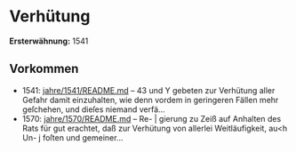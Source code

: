 # Verhütung

**Ersterwähnung:** 1541

## Vorkommen
- 1541: [jahre/1541/README.md](../jahre/1541/README.md) – 43 und Y
gebeten zur Verhütung aller Gefahr damit einzuhalten,
wie denn vordem in geringeren Fällen mehr geſchehen,
und dieſes niemand verfä...
- 1570: [jahre/1570/README.md](../jahre/1570/README.md) – Re- |
gierung zu Zeiß auf Anhalten des Rats für gut erachtet,
daß zur Verhütung von allerlei Weitläufigkeit, au<h Un- j
foſten und gemeiner...
